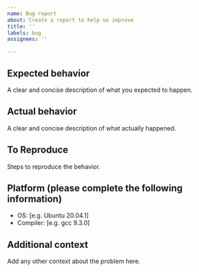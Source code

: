 ```yaml
---
name: Bug report
about: Create a report to help us improve
title: ''
labels: bug
assignees: ''

---
```


## Expected behavior
A clear and concise description of what you expected to happen.

## Actual behavior
A clear and concise description of what actually happened.

## To Reproduce
Steps to reproduce the behavior.

## Platform (please complete the following information)
- OS: [e.g. Ubuntu 20.04.1]
- Compiler: [e.g. gcc 9.3.0]

## Additional context
Add any other context about the problem here.

